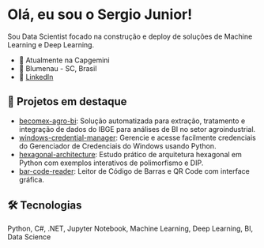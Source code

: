 # Olá, eu sou o Sergio Junior!

Sou Data Scientist focado na construção e deploy de soluções de Machine Learning e Deep Learning.

- 🌱 Atualmente na Capgemini
- 📍 Blumenau - SC, Brasil
- 💼 [LinkedIn](https://www.linkedin.com/in/pereisergio/)

## 🚀 Projetos em destaque

- [becomex-agro-bi](https://github.com/pereisergio/becomex-agro-bi): Solução automatizada para extração, tratamento e integração de dados do IBGE para análises de BI no setor agroindustrial.
- [windows-credential-manager](https://github.com/pereisergio/windows-credential-manager): Gerencie e acesse facilmente credenciais do Gerenciador de Credenciais do Windows usando Python.
- [hexagonal-architecture](https://github.com/pereisergio/hexagonal-architecture): Estudo prático de arquitetura hexagonal em Python com exemplos interativos de polimorfismo e DIP.
- [bar-code-reader](https://github.com/pereisergio/bar-code-reader): Leitor de Código de Barras e QR Code com interface gráfica.

## 🛠️ Tecnologias

Python, C#, .NET, Jupyter Notebook, Machine Learning, Deep Learning, BI, Data Science
